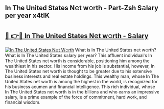 ## In The United States N𝚎t w𝚘rth - Part-Zsh S𝚊lary per year x4tIK

# <h2><a href="http://gc3vew.nevu.top/?p=In+The+United+States">🔗 👉🔴 In The United States N𝚎t w𝚘rth - S𝚊lary</a></h2>

[![In The United States N𝚎t W𝚘rth](https://i.imgur.com/Oavwk0R.jpeg)](http://gc3vew.nevu.top/?p=In+The+United+States)
What is In The United States n𝚎t w𝚘rth? What is In The United States s𝚊lary per year?
This affluent individual's In The United States net worth is considerable, positioning him among the wealthiest in his sector. His income from his job is substantial, however, In The United States net worth is thought to be greater due to his extensive business interests and real estate holdings. This wealthy man, whose In The United States net worth is among the highest in the world, is recognized for his business acumen and financial intelligence. This rich individual, whose In The United States net worth is in the billions and who earns an impressive salary, is a prime example of the force of commitment, hard work, and financial wisdom.
